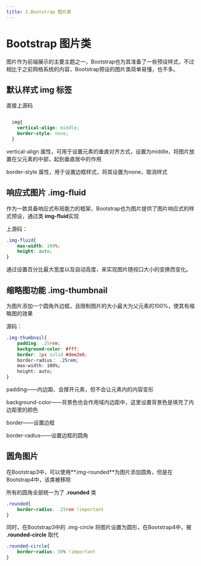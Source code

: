 ```yaml
---
title: 2.Bootstrap 图片类
---
```


# Bootstrap 图片类


图片作为前端展示的主要主题之一，Bootstrap也为其准备了一些预设样式，不过相比于之前网格系统的内容，Bootstrap预设的图片类简单易懂，也不多。

## 默认样式 img 标签

直接上源码

```CSS

  img{
    vertical-align: middle;
    border-style: none;
  }

```

vertical-align 属性，可用于设置元素的垂直对齐方式，设置为middle，将图片放置在父元素的中部，起到垂直居中的作用

border-style 属性，用于设置边框样式，将其设置为none，取消样式



## 响应式图片 .img-fluid

作为一款具备响应式布局能力的框架，Bootstrap也为图片提供了图片响应式的样式预设，通过类 **img-fluid**实现

上源码：

```css
.img-fluid{
	max-width: 100%;
	height: auto;
}
```

通过设置百分比最大宽度以及自动高度，来实现图片随视口大小的变换而变化。



## 缩略图功能 .img-thumbnail

为图片添加一个圆角外边框，且限制图片的大小最大为父元素的100%，使其有缩略图的效果

源码：

```css
.img-thumbnail{
	padding: .25rem;
	background-color: #fff;
	border: 1px solid #dee2e6;
	border-radius： .25rem;
	max-width: 100%;
	height: auto;
}
```

padding——内边距、会撑开元素，但不会让元素内的内容变形

background-color——背景色也会作用域内边距中，这里设置背景色是填充了内边距里的颜色

border——设置边框

border-radius——设置边框的圆角



## 圆角图片

在Bootstrap3中，可以使用**.img-rounded**为图片添加圆角，但是在Bootstrap4中，该类被移除

所有的圆角全部统一为了 **.rounded** 类

```css
.rounded{
	border-radius: .25rem !important
}
```

同时，在Bootstrap3中的 .img-circle 将图片设置为圆形，在Bootstrap4中，被 **.rounded-circle** 取代

```css
.rounded-circle{
	border-radius: 50% !important
} 
```